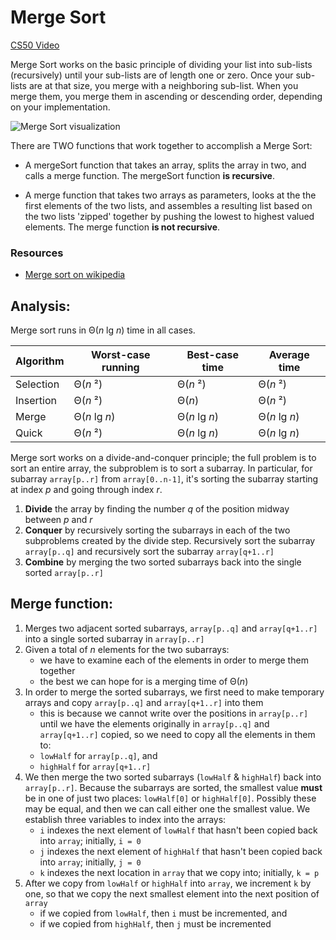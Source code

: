 # Merge Sort

[CS50 Video](https://youtu.be/cDNqk4tdvqQ?t=39s)

Merge Sort works on the basic principle of dividing your list into sub-lists (recursively) until your sub-lists are of length one or zero.  Once your sub-lists are at that size, you merge with a neighboring sub-list.  When you merge them, you merge them in ascending or descending order, depending on your implementation.

![Merge Sort visualization](https://webdocs.cs.ualberta.ca/~holte/T26/Lecture6Fig6.gif)

There are TWO functions that work together to accomplish a Merge Sort:

-  A mergeSort function that takes an array, splits the array in two, and calls a merge function.  The mergeSort function **is recursive**.  

-  A merge function that takes two arrays as parameters, looks at the the first elements of the two lists, and assembles a resulting list based on the two lists 'zipped' together by pushing the lowest to highest valued elements. The merge function **is not recursive**.

### Resources

- [Merge sort on wikipedia](https://en.wikipedia.org/wiki/Merge_sort)

## Analysis:

Merge sort runs in Θ(*n* lg *n*) time in all cases.

Algorithm | Worst-case running | Best-case time | Average time
----------|--------------------|----------------|-------------
Selection |Θ(*n* ²)            |Θ(*n* ²)        |Θ(*n* ²)
Insertion |Θ(*n* ²)            |Θ(*n*)          |Θ(*n* ²)
Merge     |Θ(*n* lg *n*)       |Θ(*n* lg *n*)   |Θ(*n* lg *n*)
Quick     |Θ(*n* ²)            |Θ(*n* lg *n*)   |Θ(*n* lg *n*)

Merge sort works on a divide-and-conquer principle; the full problem is to sort an entire array, the subproblem is to sort a subarray. In particular, for subarray `array[p..r]` from  `array[0..n-1]`, it's sorting the subarray starting at index *p* and going through index *r*.

1. **Divide** the array by finding the number *q* of the position midway between *p* and *r*
2. **Conquer** by recursively sorting the subarrays in each of the two subproblems created by the divide step. Recursively sort the subarray `array[p..q]` and recursively sort the subarray `array[q+1..r]`
3. **Combine** by merging the two sorted subarrays back into the single sorted `array[p..r]`

## Merge function:
1. Merges two adjacent sorted subarrays, `array[p..q]` and `array[q+1..r]` into a single sorted subarray in `array[p..r]`
2. Given a total of *n* elements for the two subarrays:
    - we have to examine each of the elements in order to merge them together
    - the best we can hope for is a merging time of Θ(*n*)
3. In order to merge the sorted subarrays, we first need to make temporary arrays and copy `array[p..q]` and `array[q+1..r]` into them
    - this is because we cannot write over the positions in `array[p..r]` until we have the elements originally in `array[p..q]` and `array[q+1..r]` copied, so we need to copy all the elements in them to:
    - `lowHalf` for `array[p..q]`, and
    - `highHalf` for `array[q+1..r]`
4. We then merge the two sorted subarrays (`lowHalf` & `highHalf`) back into `array[p..r]`. Because the subarrays are sorted, the smallest value **must** be in one of just two places: `lowHalf[0]` or `highHalf[0]`. Possibly these may be equal, and then we can call either one the smallest value. We establish three variables to index into the arrays:
    - `i` indexes the next element of `lowHalf` that hasn't been copied back into `array`; initially, `i = 0`
    - `j` indexes the next element of `highHalf` that hasn't been copied back into `array`; initially, `j = 0`
    - `k` indexes the next location in `array` that we copy into; initially, `k = p`
5. After we copy from `lowHalf` or `highHalf` into `array`, we increment `k` by one, so that we copy the next smallest element into the next position of `array`
    - if we copied from `lowHalf`, then `i` must be incremented, and
    - if we copied from `highHalf`, then `j` must be incremented
